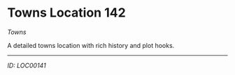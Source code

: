 # Towns Location 142

*Towns*

A detailed towns location with rich history and plot hooks.

---
*ID: LOC00141*